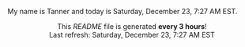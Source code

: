 My name is Tanner and today is Saturday, December 23, 7:27 AM EST.

<p align="center">This <i>README</i> file is generated <b>every 3 hours</b>!</br>Last refresh: Saturday, December 23, 7:27 AM EST<br /></p>
